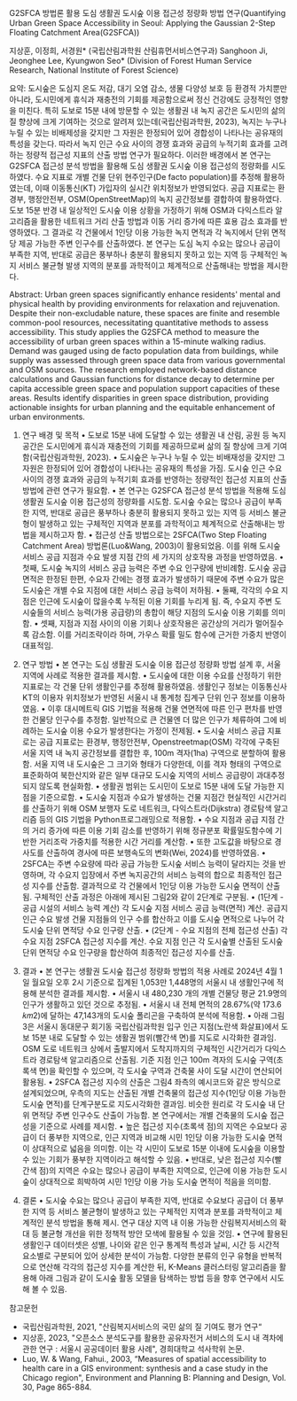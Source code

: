 G2SFCA 방법론 활용 도심 생활권 도시숲 이용 접근성 정량화 방법 연구(Quantifying Urban Green Space Accessibility in Seoul: Applying the Gaussian 2-Step Floating Catchment Area(G2SFCA))

지상훈, 이정희, 서경원* (국립산림과학원 산림휴먼서비스연구과)
Sanghoon Ji, Jeonghee Lee, Kyungwon Seo* (Division of Forest Human Service Research, National Institute of Forest Science)

요약:
도시숲은 도심지 온도 저감, 대기 오염 감소, 생물 다양성 보호 등 환경적 가치뿐만 아니라, 도시민에게 휴식과 재충전의 기회를 제공함으로써 정신 건강에도 긍정적인 영향을 미친다. 
특히 도보로 15분 내에 방문할 수 있는 생활권 내 녹지 공간은 도시민의 삶의 질 향상에 크게 기여하는 것으로 알려져 있는데(국립산림과학원, 2023), 녹지는 누구나 누릴 수 있는 비배제성을 갖지만 그 자원은 한정되어 있어 경합성이 나타나는 공유재의 특성을 갖는다. 
따라서 녹지 인근 수요 사이의 경쟁 효과와 공급의 누적기회 효과를 고려하는 정량적 접근성 지표의 산출 방법 연구가 필요하다. 이러한 배경에서 본 연구는 G2SFCA 접근성 분석 방법을 활용해 도심 생활권 도시숲 이용 접근성의 정량화를 시도하였다. 
수요 지표로 개별 건물 단위 현주인구(De facto population)를 추정해 활용하였는데, 이때 이동통신(KT) 가입자의 실시간 위치정보가 반영되었다. 공급 지표로는 환경부, 행정안전부, OSM(OpenStreetMap)의 녹지 공간정보를 결합하여 활용하였다. 
도보 15분 반경 내 일상적인 도시숲 이용 상황을 가정하기 위해 OSM과 다익스트라 알고리즘을 활용한 네트워크 거리 산출 방법과 이동 거리 증가에 따른 효용 감소 효과를 반영하였다. 
그 결과로 각 건물에서 1인당 이용 가능한 녹지 면적과 각 녹지에서 단위 면적당 제공 가능한 주변 인구수를 산출하였다. 
본 연구는 도심 녹지 수요는 많으나 공급이 부족한 지역, 반대로 공급은 풍부하나 충분히 활용되지 못하고 있는 지역 등 구체적인 녹지 서비스 불균형 발생 지역의 분포를 과학적이고 체계적으로 산출해내는 방법을 제시한다. 

Abstract: 
Urban green spaces significantly enhance residents' mental and physical health by providing environments for relaxation and rejuvenation. 
Despite their non-excludable nature, these spaces are finite and resemble common-pool resources, necessitating quantitative methods to assess accessibility. 
This study applies the G2SFCA method to measure the accessibility of urban green spaces within a 15-minute walking radius. 
Demand was gauged using de facto population data from buildings, while supply was assessed through green space data from various governmental and OSM sources. 
The research employed network-based distance calculations and Gaussian functions for distance decay to determine per capita accessible green space and population support capacities of these areas. 
Results identify disparities in green space distribution, providing actionable insights for urban planning and the equitable enhancement of urban environments.


1. 연구 배경 및 목적
• 도보로 15분 내에 도달할 수 있는 생활권 내 산림, 공원 등 녹지 공간은 도시민에게 휴식과 재충전의 기회를 제공하므로써 삶의 질 향상에 크게 기여함(국립산림과학원, 2023).
• 도시숲은 누구나 누릴 수 있는 비배재성을 갖지만 그 자원은 한정되어 있어 경합성이 나타나는 공유재의 특성을 가짐. 도시숲 인근 수요 사이의 경쟁 효과와 공급의 누적기회 효과를 반영하는 정량적인 접근성 지표의 산출 방법에 관련 연구가 필요함.
• 본 연구는 G2SFCA 접근성 분석 방법을 적용해 도심 생활권 도시숲 이용 접근성의 정량화를 시도함. 도시숲 수요는 많으나 공급이 부족한 지역, 반대로 공급은 풍부하나 충분히 활용되지 못하고 있는 지역 등 서비스 불균형이 발생하고 있는 구체적인 지역과 분포를 과학적이고 체계적으로 산출해내는 방법을 제시하고자 함.
• 접근성 산출 방법으로는 2SFCA(Two Step Floating Catchment Area) 방법론(Luo&Wang, 2003)이 활용되었음. 이를 위해 도시숲 서비스 공급 지점과 수요 발생 지점 간의 세 가지의 상호작용 과정을 반영하였음.
    • 첫째, 도시숲 녹지의 서비스 공급 능력은 주변 수요 인구량에 반비례함. 도시숲 공급 면적은 한정된 한편, 수요자 간에는 경쟁 효과가 발생하기 때문에 주변 수요가 많은 도시숲은 개별 수요 지점에 대한 서비스 공급 능력이 저하됨.
    • 둘째, 각각의 수요 지점은 인근에 도시숲이 많을수록 누적된 이용 기회를 누리게 됨. 즉, 수요지 주변 도시숲들의 서비스 능력(가용 공급량)의 총합이 해당 지점의 도시숲 이용 기회를 의미함.
    • 셋째, 지점과 지점 사이의 이용 기회나 상호작용은 공간상의 거리가 멀어질수록 감소함. 이를 거리조락이라 하며, 가우스 확률 밀도 함수에 근거한 가중치 반영이 대표적임.

2. 연구 방법
• 본 연구는 도심 생활권 도시숲 이용 접근성 정량화 방법 설계 후, 서울 지역에 사례로 적용한 결과를 제시함.
• 도시숲에 대한 이용 수요를 산정하기 위한 지표로는 각 건물 단위 생활인구를 추정해 활용하였음. 생활인구 정보는 이동통신사 KT의 이용자 위치정보가 반영된 서울시 내 통계청 집계구 단위 인구 정보를 이용하였음.
• 이후 대시메트릭 GIS 기법을 적용해 건물 연면적에 따른 인구 편차를 반영한 건물당 인구수를 추정함. 일반적으로 큰 건물엔 더 많은 인구가 체류하여 그에 비례하는 도시숲 이용 수요가 발생한다는 가정이 전제됨.
• 도시숲 서비스 공급 지표로는 공급 지표로는 환경부, 행정안전부, Openstreetmap(OSM) 각각에 구축된 서울 지역 내 녹지 공간정보를 결합한 후, 100m 격자(1ha) 구역으로 분할하여 활용함.
  서울 지역 내 도시숲은 그 크기와 형태가 다양한데, 이를 격자 형태의 구역으로 표준화하여 북한산지와 같은 일부 대규모 도시숲 지역의 서비스 공급량이 과대추정 되지 않도록 현실화함.
• 생활권 범위는 도시민이 도보로 15분 내에 도달 가능한 지점을 기준으로함.
• 도시숲 지점과 수요가 발생하는 건물 지점간 현실적인 시간거리를 산출하기 위해 OSM 보행자 도로 네트워크, 다익스트라(Dijkstra) 경로탐색 알고리즘 등의 GIS 기법을 Python프로그래밍으로 적용함.
• 수요 지점과 공급 지점 간의 거리 증가에 따른 이용 기회 감소를 반영하기 위해 정규분포 확률밀도함수에 기반한 거리조락 가중치를 적용한 시간 거리를 계산함.
• 또한 고도값을 바탕으로 경사도를 산출하여 경사에 따른 보행속도의 변화(Wei, 2024)를 반영하였음.
• 2SFCA는 주변 수요량에 따라 공급 가능한 도시숲 서비스 능력이 달라지는 것을 반영하며, 각 수요지 입장에서 주변 녹지공간의 서비스 능력의 합으로 최종적인 접근성 지수를 산출함. 결과적으로 각 건물에서 1인당 이용 가능한 도시숲 면적이 산출됨. 구체적인 산출 과정은 아래에 제시된 그림2와 같이 2단계로 구분됨.
    • (1단계 - 공급 시설의 서비스 능력 계산) 각 도시숲 지점 서비스 공급 능력(면적) 계산. 공급지 인근 수요 발생 건물 지점들의 인구 수를 합산하고 이를 도시숲 면적으로 나누어 각 도시숲 단위 면적당 수요 인구량 산출.
    • (2단계 - 수요 지점의 전체 접근성 산출) 각 수요 지점 2SFCA 접근성 지수를 계산. 수요 지점 인근 각 도시숲별 산출된 도시숲 단위 면적당 수요 인구량을 합산하여 최종적인 접근성 지수를 산출.

3. 결과
• 본 연구는 생활권 도시숲 접근성 정량화 방법의 적용 사례로 2024년 4월 1일 월요일 오후 2시 기준으로 집계된 1,053만 1,448명의 서울시 내 생활인구에 적용해 분석한 결과를 제시함.
• 서울시 내 480,230 개의 개별 건물당 평균 21.9명의 인구가 생활하고 있던 것으로 추정됨.
• 서울시 내 전체 면적의 28.67%(약 173.6 𝑘𝑚2)에 달하는 47,143개의 도시숲 폴리곤을 구축하여 분석에 적용함.
• 아래 그림3은 서울시 동대문구 회기동 국립산림과학원 입구 인근 지점(노란색 화살표)에서 도보 15분 내로 도달할 수 있는 생활권 범위(빨간색 면)를 지도로 시각화한 결과임.
  OSM 도로 네트워크 상에서 출발지에서 도착지까지의 구체적인 시간거리가 다익스트라 경로탐색 알고리즘으로 산출됨. 기준 지점 인근 100m 격자의 도시숲 구역(초록색 면)을 확인할 수 있으며, 각 도시숲 구역과 건축물 사이 도달 시간이 연산되어 활용됨.
• 2SFCA 접근성 지수의 산출은 그림4 좌측의 예시코드와 같은 방식으로 설계되었으며, 우측의 지도는 산출된 개별 건축물의 접근성 지수(1인당 이용 가능한 도시숲 면적)를 단계구분도로 지도시각화한 결과임.
비슷한 원리로 각 도시숲 내 단위 면적당 주변 인구수도 산출이 가능함. 본 연구에서는 개별 건축물의 도시숲 접근성을 기준으로 사례를 제시함.
• 높은 접근성 지수(초록색 점)의 지역은 수요보다 공급이 더 풍부한 지역으로, 인근 지역과 비교해 시민 1인당 이용 가능한 도시숲 면적이 상대적으로 넓음을 의미함. 이는 각 시민이 도보로 15분 이내에 도시숲을 이용할 수 있는 기회가 풍부한 지역이라고 해석할 수 있음.
• 반대로, 낮은 접근성 지수(빨간색 점)의 지역은 수요는 많으나 공급이 부족한 지역으로, 인근에 이용 가능한 도시숲이 상대적으로 희박하여 시민 1인당 이용 가능 도시숲 면적이 적음을 의미함.

4. 결론
• 도시숲 수요는 많으나 공급이 부족한 지역, 반대로 수요보다 공급이 더 풍부한 지역 등 서비스 불균형이 발생하고 있는 구체적인 지역과 분포를 과학적이고 체계적인 분석 방법을 통해 제시. 연구 대상 지역 내 이용 가능한 산림복지서비스의 확대 등 불균형 개선을 위한 정책적 방안 모색에 활용될 수 있을 것임.
• 연구에 활용된 생활인구 데이터셋은 성별, 나이와 같은 인구 통계적 특성과 날씨, 시간 등 시간적 요소별로 구분되어 있어 상세한 분석이 가능함.
  다양한 분류의 인구 유형을 반복적으로 연산해 각각의 접근성 지수를 계산한 뒤, K-Means 클러스터링 알고리즘을 활용해 아래 그림과 같이 도시숲 활동 모델을 탐색하는 방법 등을 향후 연구에서 시도해 볼 수 있음.

참고문헌
- 국립산림과학원, 2021, "산림복지서비스의 국민 삶의 질 기여도 평가 연구“
- 지상훈, 2023, "오픈소스 분석도구를 활용한 공유자전거 서비스의 도시 내 격차에 관한 연구 : 서울시 공공데이터 활용 사례", 경희대학교 석사학위 논문.
- Luo, W. & Wang, Fahui., 2003, “Measures of spatial accessibility to health care in a GIS environment: synthesis and a case study in the Chicago region", Environment and Planning B: Planning and Design, Vol. 30, Page 865-884.
